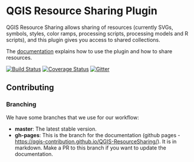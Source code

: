 # QGIS Resource Sharing Plugin

QGIS Resource Sharing allows sharing of resources (currently SVGs, symbols,
styles, color ramps, processing scripts, processing models and R scripts),
and this plugin gives you access to shared collections.

The [documentation](https://qgis-contribution.github.io/QGIS-ResourceSharing/)
explains how to use the plugin and how to share resources.

[![Build Status](https://travis-ci.org/akbargumbira/qgis_resources_sharing.svg?branch=master)](https://travis-ci.org/akbargumbira/qgis_resources_sharing) [![Coverage Status](https://coveralls.io/repos/github/akbargumbira/qgis_resources_sharing/badge.svg?branch=master)](https://coveralls.io/github/akbargumbira/qgis_resources_sharing?branch=master) [![Gitter](https://badges.gitter.im/akbargumbira/qgis_resources_sharing.svg)](https://gitter.im/akbargumbira/qgis_resources_sharing?utm_source=badge&utm_medium=badge&utm_campaign=pr-badge) 

## Contributing

### Branching

We have some branches that we use for our workflow:

* **master**: The latest stable version.
* **gh-pages**: This is the branch for the documentation (github pages -
  https://qgis-contribution.github.io/QGIS-ResourceSharing/). It is in markdown.
  Make a PR to this branch if you want to update the documentation.
